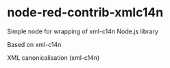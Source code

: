 # node-red-contrib-xmlc14n
Simple node for wrapping of xml-c14n Node.js library

Based on xml-c14n

XML canonicalisation (xml-c14n)